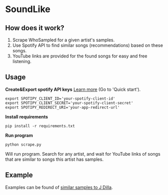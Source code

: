 # SoundLike
## How does it work?
1. Scrape WhoSampled for a given artist's samples.
2. Use Spotify API to find similar songs (recommendations) based on these songs.
3. YouTube links are provided for the found songs for easy and free listening.

## Usage

**Create&Export spotify API keys**
[Learn more](https://spotipy.readthedocs.io/en/2.22.0/) (Go to 'Quick start').
```
export SPOTIPY_CLIENT_ID='your-spotify-client-id'
export SPOTIPY_CLIENT_SECRET='your-spotify-client-secret'
export SPOTIPY_REDIRECT_URI='your-app-redirect-url'
```

**Install requirements**
```
pip install -r requirements.txt
```

**Run program**
```
python scrape.py
```
Will run program. Search for any artist, and wait for YouTube links of songs that are similar to songs this artist has samples.


## Example
Examples can be found of [similar samples to J Dilla](./output/j_dilla_10.txt).
